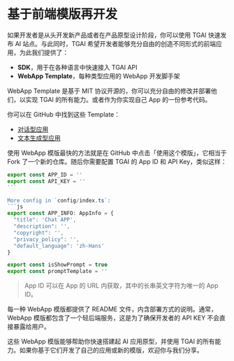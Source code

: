 # 基于前端模版再开发

如果开发者是从头开发新产品或者在产品原型设计阶段，你可以使用 TGAI 快速发布 AI 站点。与此同时，TGAI 希望开发者能够充分自由的创造不同形式的前端应用，为此我们提供了：

* **SDK**，用于在各种语言中快速接入 TGAI API
* **WebApp Template**，每种类型应用的 WebApp 开发脚手架

WebApp Template 是基于 MIT 协议开源的，你可以充分自由的修改并部署他们，以实现 TGAI 的所有能力。或者作为你实现自己 App 的一份参考代码。

你可以在 GitHub 中找到这些 Template：

* [对话型应用](https://github.com/langgenius/webapp-conversation)
* [文本生成型应用](https://github.com/langgenius/webapp-text-generator)

使用 WebApp 模版最快的方法就是在 GitHub 中点击「使用这个模版」，它相当于 Fork 了一个新的仓库。随后你需要配置 TGAI 的 App ID 和 API Key，类似这样：

````javascript
export const APP_ID = ''
export const API_KEY = ''
```

More config in `config/index.ts`:
```js
export const APP_INFO: AppInfo = {
  "title": 'Chat APP',
  "description": '',
  "copyright": '',
  "privacy_policy": '',
  "default_language": 'zh-Hans'
}

export const isShowPrompt = true
export const promptTemplate = ''
````

> App ID 可以在 App 的 URL 内获取，其中的长串英文字符为唯一的 App ID。

每一种 WebApp 模版都提供了 README 文件，内含部署方式的说明。通常，WebApp 模版都包含了一个轻后端服务，这是为了确保开发者的 API KEY 不会直接暴露给用户。

这些 WebApp 模版能够帮助你快速搭建起 AI 应用原型，并使用 TGAI 的所有能力。如果你基于它们开发了自己的应用或新的模版，欢迎你与我们分享。
